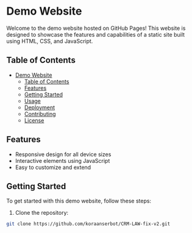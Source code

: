 # Demo Website

Welcome to the demo website hosted on GitHub Pages! This website is designed to showcase the features and capabilities of a static site built using HTML, CSS, and JavaScript.

## Table of Contents
- [Demo Website](#demo-website)
  - [Table of Contents](#table-of-contents)
  - [Features](#features)
  - [Getting Started](#getting-started)
  - [Usage](#usage)
  - [Deployment](#deployment)
  - [Contributing](#contributing)
  - [License](#license)

## Features
- Responsive design for all device sizes
- Interactive elements using JavaScript
- Easy to customize and extend

## Getting Started
To get started with this demo website, follow these steps:

1. Clone the repository:
```bash
git clone https://github.com/koraanserbot/CRM-LAW-fix-v2.git
